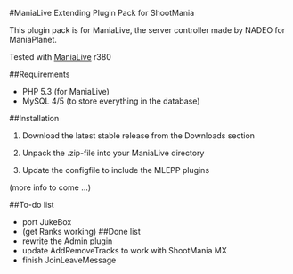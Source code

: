 #ManiaLive Extending Plugin Pack for ShootMania

This plugin pack is for ManiaLive, the server controller made by NADEO for ManiaPlanet.

Tested with [ManiaLive](http://code.google.com/p/manialive/) r380

##Requirements
- PHP 5.3 (for ManiaLive)
- MySQL 4/5 (to store everything in the database)

##Installation
1) Download the latest stable release from the Downloads section

2) Unpack the .zip-file into your ManiaLive directory

3) Update the configfile to include the MLEPP plugins

(more info to come ...)

##To-do list
- port JukeBox
- (get Ranks working)
##Done list
- rewrite the Admin plugin
- update AddRemoveTracks to work with ShootMania MX
- finish JoinLeaveMessage